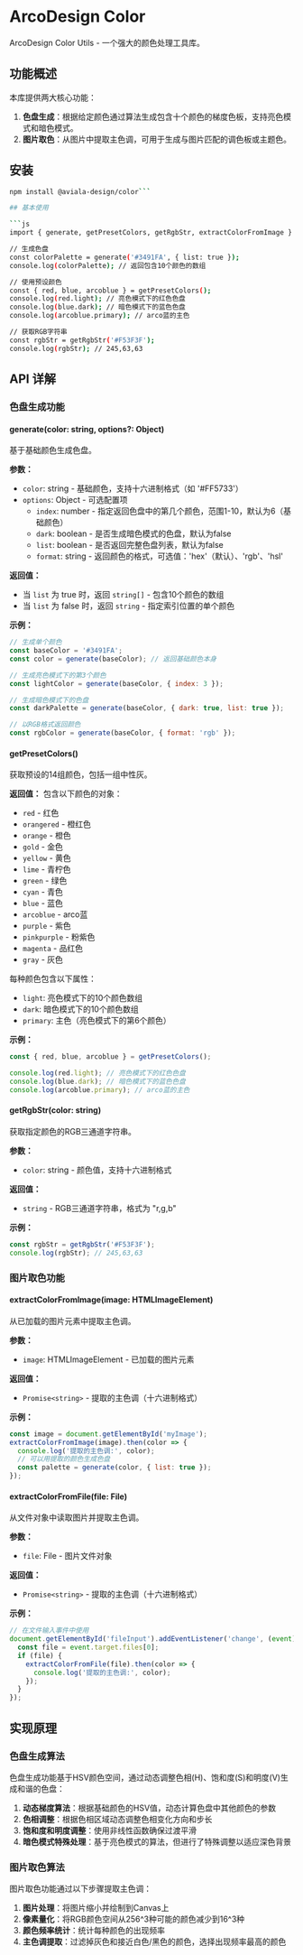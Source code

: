 # ArcoDesign Color

ArcoDesign Color Utils - 一个强大的颜色处理工具库。

## 功能概述

本库提供两大核心功能：

1. **色盘生成**：根据给定颜色通过算法生成包含十个颜色的梯度色板，支持亮色模式和暗色模式。
2. **图片取色**：从图片中提取主色调，可用于生成与图片匹配的调色板或主题色。

## 安装

```bash
npm install @aviala-design/color```

## 基本使用

```js
import { generate, getPresetColors, getRgbStr, extractColorFromImage } from '@arco-design/color';

// 生成色盘
const colorPalette = generate('#3491FA', { list: true });
console.log(colorPalette); // 返回包含10个颜色的数组

// 使用预设颜色
const { red, blue, arcoblue } = getPresetColors();
console.log(red.light); // 亮色模式下的红色色盘
console.log(blue.dark); // 暗色模式下的蓝色色盘
console.log(arcoblue.primary); // arco蓝的主色

// 获取RGB字符串
const rgbStr = getRgbStr('#F53F3F');
console.log(rgbStr); // 245,63,63
```

## API 详解

### 色盘生成功能

#### generate(color: string, options?: Object)

基于基础颜色生成色盘。

**参数：**
- `color`: string - 基础颜色，支持十六进制格式（如 '#FF5733'）
- `options`: Object - 可选配置项
  - `index`: number - 指定返回色盘中的第几个颜色，范围1-10，默认为6（基础颜色）
  - `dark`: boolean - 是否生成暗色模式的色盘，默认为false
  - `list`: boolean - 是否返回完整色盘列表，默认为false
  - `format`: string - 返回颜色的格式，可选值：'hex'（默认）、'rgb'、'hsl'

**返回值：**
- 当 `list` 为 true 时，返回 `string[]` - 包含10个颜色的数组
- 当 `list` 为 false 时，返回 `string` - 指定索引位置的单个颜色

**示例：**

```js
// 生成单个颜色
const baseColor = '#3491FA';
const color = generate(baseColor); // 返回基础颜色本身

// 生成亮色模式下的第3个颜色
const lightColor = generate(baseColor, { index: 3 });

// 生成暗色模式下的色盘
const darkPalette = generate(baseColor, { dark: true, list: true });

// 以RGB格式返回颜色
const rgbColor = generate(baseColor, { format: 'rgb' });
```

#### getPresetColors()

获取预设的14组颜色，包括一组中性灰。

**返回值：**
包含以下颜色的对象：
* `red` - 红色
* `orangered` - 橙红色
* `orange` - 橙色
* `gold` - 金色
* `yellow` - 黄色
* `lime` - 青柠色
* `green` - 绿色
* `cyan` - 青色
* `blue` - 蓝色
* `arcoblue` - arco蓝
* `purple` - 紫色
* `pinkpurple` - 粉紫色
* `magenta` - 品红色
* `gray` - 灰色

每种颜色包含以下属性：
- `light`: 亮色模式下的10个颜色数组
- `dark`: 暗色模式下的10个颜色数组
- `primary`: 主色（亮色模式下的第6个颜色）

**示例：**

```js
const { red, blue, arcoblue } = getPresetColors();

console.log(red.light); // 亮色模式下的红色色盘
console.log(blue.dark); // 暗色模式下的蓝色色盘
console.log(arcoblue.primary); // arco蓝的主色
```

#### getRgbStr(color: string)

获取指定颜色的RGB三通道字符串。

**参数：**
- `color`: string - 颜色值，支持十六进制格式

**返回值：**
- `string` - RGB三通道字符串，格式为 "r,g,b"

**示例：**

```js
const rgbStr = getRgbStr('#F53F3F');
console.log(rgbStr); // 245,63,63
```

### 图片取色功能

#### extractColorFromImage(image: HTMLImageElement)

从已加载的图片元素中提取主色调。

**参数：**
- `image`: HTMLImageElement - 已加载的图片元素

**返回值：**
- `Promise<string>` - 提取的主色调（十六进制格式）

**示例：**

```js
const image = document.getElementById('myImage');
extractColorFromImage(image).then(color => {
  console.log('提取的主色调:', color);
  // 可以用提取的颜色生成色盘
  const palette = generate(color, { list: true });
});
```

#### extractColorFromFile(file: File)

从文件对象中读取图片并提取主色调。

**参数：**
- `file`: File - 图片文件对象

**返回值：**
- `Promise<string>` - 提取的主色调（十六进制格式）

**示例：**

```js
// 在文件输入事件中使用
document.getElementById('fileInput').addEventListener('change', (event) => {
  const file = event.target.files[0];
  if (file) {
    extractColorFromFile(file).then(color => {
      console.log('提取的主色调:', color);
    });
  }
});
```

## 实现原理

### 色盘生成算法

色盘生成功能基于HSV颜色空间，通过动态调整色相(H)、饱和度(S)和明度(V)生成和谐的色盘：

1. **动态梯度算法**：根据基础颜色的HSV值，动态计算色盘中其他颜色的参数
2. **色相调整**：根据色相区域动态调整色相变化方向和步长
3. **饱和度和明度调整**：使用非线性函数确保过渡平滑
4. **暗色模式特殊处理**：基于亮色模式的算法，但进行了特殊调整以适应深色背景

### 图片取色算法

图片取色功能通过以下步骤提取主色调：

1. **图片处理**：将图片缩小并绘制到Canvas上
2. **像素量化**：将RGB颜色空间从256^3种可能的颜色减少到16^3种
3. **颜色频率统计**：统计每种颜色的出现频率
4. **主色调提取**：过滤掉灰色和接近白色/黑色的颜色，选择出现频率最高的颜色
